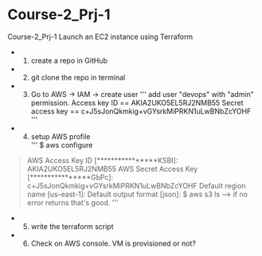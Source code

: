 # Course-2_Prj-1
Course-2_Prj-1  Launch an EC2 instance using Terraform

- 1. create a repo in GitHub 
- 2. git clone the repo in terminal	
- 3. Go to AWS -> IAM -> create user
'''
add user "devops" with "admin" permission. 
Access key ID ==  AKIA2UKO5EL5RJ2NMB55 
Secret access key ==  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
'''
- 4. setup AWS profile 	
'''
$ aws configure 
> AWS Access Key ID [****************KSBI]: AKIA2UKO5EL5RJ2NMB55
> AWS Secret Access Key [****************GbPc]: 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
> Default region name [us-east-1]: 
> Default output format [json]: 
$ aws s3 ls		--> if no error returns that's good. 
'''
- 5. write the terraform script
- 6. Check on AWS console. VM is provisioned or not?     

